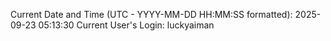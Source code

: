 Current Date and Time (UTC - YYYY-MM-DD HH:MM:SS formatted): 2025-09-23 05:13:30
Current User's Login: luckyaiman
